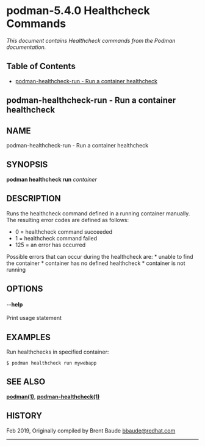 # podman-5.4.0 Healthcheck Commands

*This document contains Healthcheck commands from the Podman documentation.*

## Table of Contents

- [podman-healthcheck-run - Run a container healthcheck](#podman-healthcheck-run)

<a id='podman-healthcheck-run'></a>

## podman-healthcheck-run - Run a container healthcheck

##  NAME

podman-healthcheck-run - Run a container healthcheck

##  SYNOPSIS

**podman healthcheck run** *container*

##  DESCRIPTION

Runs the healthcheck command defined in a running container manually.
The resulting error codes are defined as follows:

-   0 = healthcheck command succeeded
-   1 = healthcheck command failed
-   125 = an error has occurred

Possible errors that can occur during the healthcheck are: \* unable to
find the container \* container has no defined healthcheck \* container
is not running

##  OPTIONS

#### **\--help**

Print usage statement

##  EXAMPLES

Run healthchecks in specified container:

    $ podman healthcheck run mywebapp

##  SEE ALSO

**[podman(1)](podman.html)**,
**[podman-healthcheck(1)](podman-healthcheck.html)**

##  HISTORY

Feb 2019, Originally compiled by Brent Baude <bbaude@redhat.com>


---

